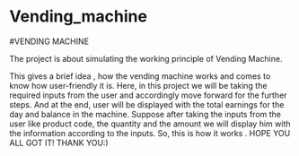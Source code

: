 # Vending_machine
#VENDING MACHINE

 The project is about simulating the working principle of Vending Machine.

 This gives a brief idea , how the vending machine works and comes to know how user-friendly it is. 
 Here, in this project we will be taking the required inputs from the user
 and accordingly move forward for the further steps. 
 And at the end, user will be displayed with the total earnings for the day and balance in the machine. 
 Suppose after taking the inputs from the user like product code, the quantity and 
 the amount  we will display him with the information according to the inputs.
 So, this is how it works . HOPE YOU ALL GOT IT!
                   THANK YOU:)
